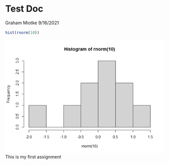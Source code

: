 Test Doc
================
Graham Miotke
9/16/2021

``` r
hist(rnorm(10))
```

![](README_files/figure-gfm/unnamed-chunk-1-1.png)<!-- --> This is my
first assignment
